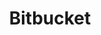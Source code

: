 ---
layout: work
title: "Bitbucket"
permalink: /work/bitbucket/
order: 4
description: "Design Manager"
date-range: "2015-2017"
logo: /assets/imgs/logos/trello.svg
highlights: Led a small and scrappy team across multiple geos and timezones towards a more usable and accessible Bitbucket.
---